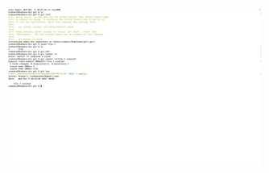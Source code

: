 
![git commands](https://github.com/Rooban-c/Huawei-Internship/blob/main/src/Screenshot%202022-03-09%20at%2010.45.58%20AM.png)
